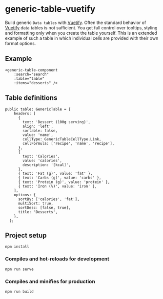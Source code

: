 # generic-table-vuetify

Build generic `Data tables` with [Vuetify](https://vuetifyjs.com/). Often the standard behavior of  [Vuetify](https://vuetifyjs.com/en/components/data-tables) data tables is not sufficient. You get full control over tooltips, styling and formatting only when you create the table yourself. 
This is an extended example of such a table in which individual cells are provided with their own format options.

## Example

```
<generic-table-component
    :search="search"
    :table="table"
    :items="desserts" />
```

## Table definitions
```
public table: GenericTable = {
    headers: [
      {
        text: 'Dessert (100g serving)',
        align: 'left',
        sortable: false,
        value: 'name',
        cellType: GenericTableCellType.Link,
        cellFormula: ['recipe', 'name', 'recipe'],
      },
      {
        text: 'Calories',
        value: 'calories',
        description: '[kcal]',
      },
      { text: 'Fat (g)', value: 'fat' },
      { text: 'Carbs (g)', value: 'carbs' },
      { text: 'Protein (g)', value: 'protein' },
      { text: 'Iron (%)', value: 'iron' },
    ],
    options: {
      sortBy: ['calories', 'fat'],
      multiSort: true,
      sortDesc: [false, true],
      title: 'Desserts',
    },
  };
```



## Project setup
```
npm install
```

### Compiles and hot-reloads for development
```
npm run serve
```

### Compiles and minifies for production
```
npm run build
```


